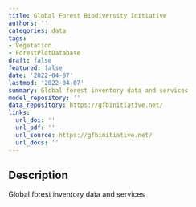 ```yaml
---
title: Global Forest Biodiversity Initiative
authors: ''
categories: data
tags:
- Vegetation
- ForestPlotDatabase
draft: false
featured: false
date: '2022-04-07'
lastmod: '2022-04-07'
summary: Global forest inventory data and services
model_repository: ''
data_repository: https://gfbinitiative.net/
links:
  url_doi: ''
  url_pdf: ''
  url_source: https://gfbinitiative.net/
  url_docs: ''
---
```


## Description

Global forest inventory data and services


